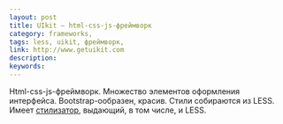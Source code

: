 ```yaml
---
layout: post
title: UIkit — html-css-js-фреймворк
category: frameworks, 
tags: less, uikit, фреймворк, 
link: http://www.getuikit.com
description: 
keywords: 
---
```


<p>Html-css-js-фреймворк. Множество элементов оформления интерфейса. Bootstrap-ообразен, красив. Стили собираются из LESS. Имеет <a href="http://www.getuikit.com/docs/customizer.html">стилизатор</a>, выдающий, в том числе, и LESS.</p>
